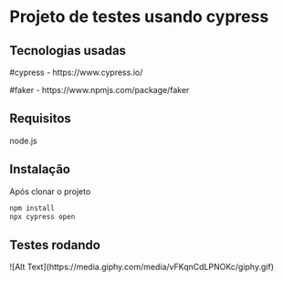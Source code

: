 <h1>Projeto de testes usando cypress</h1>

<h2>Tecnologias usadas</h2>
<p>#cypress - https://www.cypress.io/<p>
<p>#faker - https://www.npmjs.com/package/faker<p>
  
## Requisitos
  node.js
  
## Instalação
  Após clonar o projeto
```bash
npm install
npx cypress open
```

<h2>Testes rodando</h2>
![Alt Text](https://media.giphy.com/media/vFKqnCdLPNOKc/giphy.gif)
